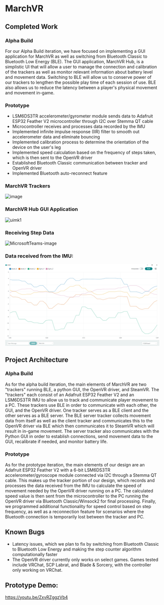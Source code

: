# MarchVR
## Completed Work 
### Alpha Build
For our Alpha Build iteration, we have focused on implementing a GUI application for MarchVR as well as switching from Bluetooth Classic to Bluetooth Low Energy (BLE). The GUI application, MarchVR Hub, is a simplistic UI that will allow a user to manage the connection and calibration of the trackers as well as monitor relevant information about battery level and movement data. Switching to BLE will allow us to conserve power of our trackers to lengthen the possible play time of each session of use. BLE also allows us to reduce the latency between a player's physical movement and movement in-game.

### Prototype
- LSM6DS3TR accelerometer/gyrometer module sends data to Adafruit ESP32 Feather V2 microcontroller through I2C over Stemma QT cable
- Microcontroller receives and processes data recorded by the IMU
- Implemented infinite impulse response (IIR) filter to smooth out accelerometer data and eliminate bouncing
- Implemented calibration process to determine the orientation of the device on the user's leg
- Implemented speed calculation based on the frequency of steps taken, which is then sent to the OpenVR driver
- Established Bluetooth Classic communication between tracker and OpenVR driver
- Implemented Bluetooth auto-reconnect feature

### MarchVR Trackers
![image](https://github.com/BraniganMatthew/MarchVR/assets/90282856/9e1a0119-6e87-4d9e-b693-4ab951a2555c)

### MarchVR Hub GUI Application
![uimk1](https://github.com/BraniganMatthew/MarchVR/assets/90282856/3b3854a8-590f-4829-b2a3-c561a4490fde)

### Receiving Step Data
![MicrosoftTeams-image](https://github.com/BraniganMatthew/MarchVR/assets/90282856/bb272718-bd48-44b6-84e8-8b7ea1de91ad)

### Data received from the IMU:
![Screenshot (18)](https://github.com/BraniganMatthew/MarchVR/blob/main/Images/Screenshot%20(974).png)

## Project Architecture
### Alpha Build
As for the alpha build iteration, the main elements of MarchVR are two "trackers" running BLE, a python GUI, the OpenVR driver, and SteamVR. The "trackers" each consist of an Adafruit ESP32 Feather V2 and an LSM6DS3TR IMU to allow us to track and communicate player movement to a PC. These trackers use BLE in order to communicate with each other, the GUI, and the OpenVR driver. One tracker serves as a BLE client and the other serves as a BLE server. The BLE server tracker collects movement data from itself as well as the client tracker and communicates this to the OpenVR driver via BLE which then communicates it to SteamVR which will result in in-game movement. The server tracker also communicates with the Python GUI in order to establish connections, send movement data to the GUI, recalibrate if needed, and monitor battery life.

### Prototype
As for the prototype iteration, the main elements of our design are an Adafruit ESP32 Feather V2 with a 6-bit LSM6DS3TR accelerometer/gyroscope module connected via I2C through a Stemma QT cable. This makes up the tracker portion of our design, which records and processes the data received from the IMU to calculate the speed of movement needed by the OpenVR driver running on a PC. The calculated speed value is then sent from the microcontroller to the PC running the OpenVR driver via Bluetooth Classic/Winsock2 for final processing. Finally, we programmed additional functionality for speed control based on step frequency, as well as a reconnection feature for scenarios where the Bluetooth connection is temporarily lost between the tracker and PC.



## Known Bugs
- Latency issues, which we plan to fix by switching from Bluetooth Classic to Bluetooth Low Energy and making the step counter algorithm computationally faster
- The OpenVR driver currently only works on select games. Games tested include VRChat, SCP Labrat, and Blade & Sorcery, with the controller only working on VRChat.

## Prototype Demo:
https://youtu.be/ZxvRZggzVb4
